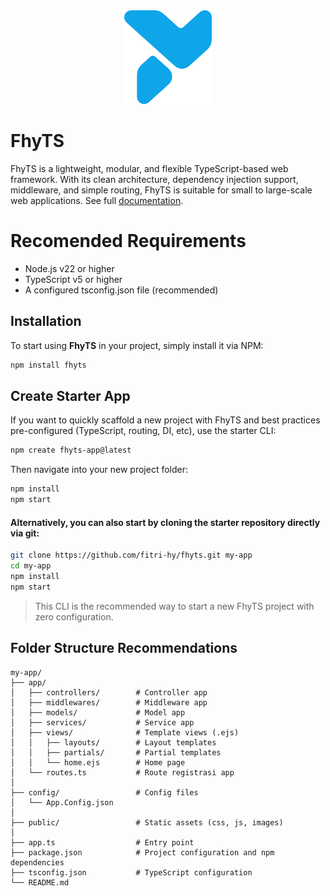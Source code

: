 <center><img height="150" src="./public/images/icon.png" /></center>

# FhyTS

FhyTS is a lightweight, modular, and flexible TypeScript-based web framework. With its clean architecture, dependency injection support, middleware, and simple routing, FhyTS is suitable for small to large-scale web applications. See full [documentation](https://fhyts.fhylabs.com).

#  Recomended Requirements

* Node.js v22 or higher
* TypeScript v5 or higher
* A configured tsconfig.json file (recommended)

## Installation

To start using **FhyTS** in your project, simply install it via NPM:

```bash
npm install fhyts
```

## Create Starter App

If you want to quickly scaffold a new project with FhyTS and best practices pre-configured (TypeScript, routing, DI, etc), use the starter CLI:

```bash
npm create fhyts-app@latest
```

Then navigate into your new project folder:

```bash
npm install
npm start
```

#### Alternatively, you can also start by cloning the starter repository directly via git:

```bash
git clone https://github.com/fitri-hy/fhyts.git my-app
cd my-app
npm install
npm start
```

> This CLI is the recommended way to start a new FhyTS project with zero configuration.

## Folder Structure Recommendations

```
my-app/
├── app/
│   ├── controllers/        # Controller app
│   ├── middlewares/        # Middleware app
│   ├── models/             # Model app
│   ├── services/           # Service app
│   ├── views/              # Template views (.ejs)
│   │   ├── layouts/        # Layout templates
│   │   ├── partials/       # Partial templates
│   │   └── home.ejs        # Home page
│   └── routes.ts           # Route registrasi app
│
├── config/                 # Config files
│   └── App.Config.json
│
├── public/                 # Static assets (css, js, images)
│
├── app.ts                  # Entry point
├── package.json            # Project configuration and npm dependencies
├── tsconfig.json           # TypeScript configuration
└── README.md
```